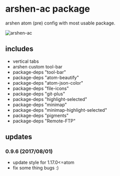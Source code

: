 # arshen-ac package

arshen atom (pre) config with most usable package.

![arshen-ac](https://user-images.githubusercontent.com/8210666/28826079-f90593a8-76dd-11e7-9d71-db10a904d882.png)

## includes

* vertical tabs
* arshen custom tool-bar
* package-deps "tool-bar"
* package-deps "atom-beautify"
* package-deps "atom-json-color"
* package-deps "file-icons"
* package-deps "git-plus"
* package-deps "highlight-selected"
* package-deps "minimap"
* package-deps "minimap-highlight-selected"
* package-deps "pigments"
* package-deps "Remote-FTP"

## updates

### 0.9.6 (2017/08/01)

* update style for 1.17.0<=atom
* fix some thing bugs :)
